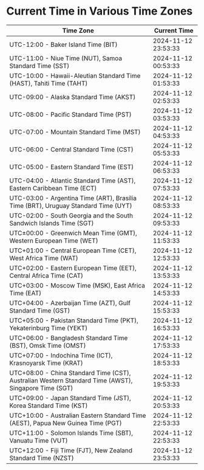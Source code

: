 # Current Time in Various Time Zones

| Time Zone | Current Time |
|-----------|--------------|
| UTC-12:00 - Baker Island Time (BIT) | 2024-11-12 23:53:33 |
| UTC-11:00 - Niue Time (NUT), Samoa Standard Time (SST) | 2024-11-12 00:53:33 |
| UTC-10:00 - Hawaii-Aleutian Standard Time (HAST), Tahiti Time (TAHT) | 2024-11-12 01:53:33 |
| UTC-09:00 - Alaska Standard Time (AKST) | 2024-11-12 02:53:33 |
| UTC-08:00 - Pacific Standard Time (PST) | 2024-11-12 03:53:33 |
| UTC-07:00 - Mountain Standard Time (MST) | 2024-11-12 04:53:33 |
| UTC-06:00 - Central Standard Time (CST) | 2024-11-12 05:53:33 |
| UTC-05:00 - Eastern Standard Time (EST) | 2024-11-12 06:53:33 |
| UTC-04:00 - Atlantic Standard Time (AST), Eastern Caribbean Time (ECT) | 2024-11-12 07:53:33 |
| UTC-03:00 - Argentina Time (ART), Brasília Time (BRT), Uruguay Standard Time (UYT) | 2024-11-12 08:53:33 |
| UTC-02:00 - South Georgia and the South Sandwich Islands Time (SGT) | 2024-11-12 09:53:33 |
| UTC±00:00 - Greenwich Mean Time (GMT), Western European Time (WET) | 2024-11-12 11:53:33 |
| UTC+01:00 - Central European Time (CET), West Africa Time (WAT) | 2024-11-12 12:53:33 |
| UTC+02:00 - Eastern European Time (EET), Central Africa Time (CAT) | 2024-11-12 13:53:33 |
| UTC+03:00 - Moscow Time (MSK), East Africa Time (EAT) | 2024-11-12 14:53:33 |
| UTC+04:00 - Azerbaijan Time (AZT), Gulf Standard Time (GST) | 2024-11-12 15:53:33 |
| UTC+05:00 - Pakistan Standard Time (PKT), Yekaterinburg Time (YEKT) | 2024-11-12 16:53:33 |
| UTC+06:00 - Bangladesh Standard Time (BST), Omsk Time (OMST) | 2024-11-12 17:53:33 |
| UTC+07:00 - Indochina Time (ICT), Krasnoyarsk Time (KRAT) | 2024-11-12 18:53:33 |
| UTC+08:00 - China Standard Time (CST), Australian Western Standard Time (AWST), Singapore Time (SGT) | 2024-11-12 19:53:33 |
| UTC+09:00 - Japan Standard Time (JST), Korea Standard Time (KST) | 2024-11-12 20:53:33 |
| UTC+10:00 - Australian Eastern Standard Time (AEST), Papua New Guinea Time (PGT) | 2024-11-12 22:53:33 |
| UTC+11:00 - Solomon Islands Time (SBT), Vanuatu Time (VUT) | 2024-11-12 22:53:33 |
| UTC+12:00 - Fiji Time (FJT), New Zealand Standard Time (NZST) | 2024-11-12 23:53:33 |
